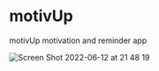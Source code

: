 # motivUp
 motivUp motivation and reminder app
 
 
![Screen Shot 2022-06-12 at 21 48 19](https://user-images.githubusercontent.com/60711627/173249317-0b4be252-0521-42cb-b335-8a359255de6b.png)
